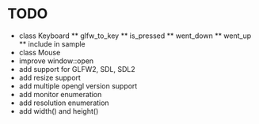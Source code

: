 TODO
====

* class Keyboard
** glfw_to_key
** is_pressed
** went_down
** went_up
** include in sample
* class Mouse
* improve window::open
* add support for GLFW2, SDL, SDL2
* add resize support
* add multiple opengl version support
* add monitor enumeration
* add resolution enumeration
* add width() and height()
